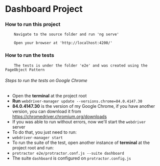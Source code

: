 # Dashboard Project


### How to run this project

```
    Navigate to the source folder and run 'ng serve'
```

```
    Open your browser at 'http://localhost:4200/'
```

### How to run the tests

```
    The tests is under the folder 'e2e' and was created using the PageObject Pattern
```

###### Steps to run the tests on Google Chrome
* Open the **terminal** at the project root
* **Run** `webdriver-manager update --versions.chrome=84.0.4147.30`
* **84.0.4147.30** is the version of my Google Chrome, if you have another version, you can download it from https://chromedriver.chromium.org/downloads
* If you was able to run without errors, now we'll start the ``webdriver`` server
* To do that, you just need to run:
* `webdriver-manager start`
* To run the suite of the test, open another instance of **terminal** at the project root and run: 
* `protractor e2e/protractor.conf.js --suite dashboard`
* The suite `dashboard` is configured on `protractor.config.js`

